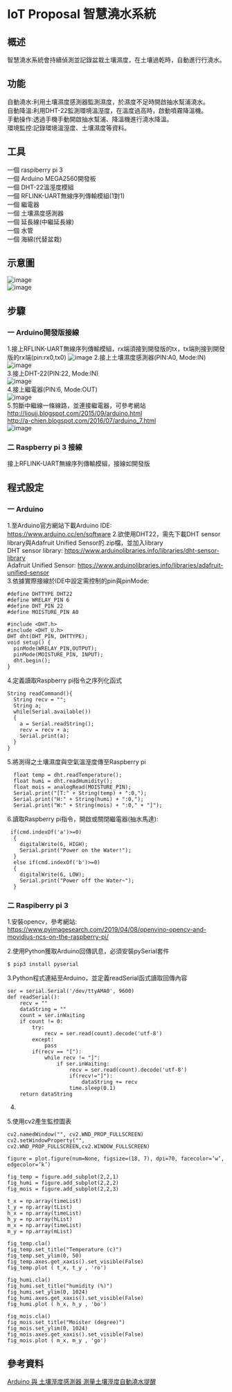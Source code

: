 # IoT Proposal 智慧澆水系統

## 概述
智慧澆水系統會持續偵測並記錄盆栽土壤濕度，在土壤過乾時，自動進行行澆水。  

## 功能
 
自動澆水:利用土壤濕度感測器監測濕度，於濕度不足時開啟抽水幫浦澆水。  
自動降溫:利用DHT-22監測環境溫溼度，在溫度過高時，啟動噴霧降溫機。  
手動操作:透過手機手動開啟抽水幫浦、降溫機進行澆水降溫。  
環境監控:記錄環境溫溼度、土壤濕度等資料。    
  
## 工具
一個 raspiberry pi 3  
一個 Arduino MEGA2560開發板  
一個 DHT-22溫溼度模組  
一個 RFLINK-UART無線序列傳輸模組(1對1)  
一個 繼電器  
一個 土壤濕度感測器  
一個 延長線(中繼延長線)  
一個 水管  
一個 海綿(代替盆栽)

## 示意圖
![image](https://github.com/LianMing13613/-/blob/main/picture/示意圖.png)  
![image](https://github.com/LianMing13613/-/blob/main/picture/示意圖2.png)  

## 步驟
### 一 Arduino開發版接線
1.接上RFLINK-UART無線序列傳輸模組，rx端須接到開發版的tx，tx端則接到開發版的rx端(pin:rx0,tx0)
![image](https://github.com/LianMing13613/-/blob/main/picture/RFlink.jpg)
2.接上土壤濕度感測器(PIN:A0, Mode:IN)
![image](https://github.com/LianMing13613/-/blob/main/picture/土壤濕度.jpg)  
3.接上DHT-22(PIN:22, Mode:IN)  
![image](https://github.com/LianMing13613/-/blob/main/picture/DHT22.jpg)  
4.接上繼電器(PIN:6, Mode:OUT)  
![image](https://github.com/LianMing13613/-/blob/main/picture/繼電器.jpg)  
5.剪斷中繼線一條線路，並連接繼電器，可參考網站  
http://lioujj.blogspot.com/2015/09/arduino.html  
http://a-chien.blogspot.com/2016/07/arduino_7.html  
![image](https://github.com/LianMing13613/-/blob/main/picture/中繼線+繼電器.jpg)  
### 二 Raspberry pi 3 接線
接上RFLINK-UART無線序列傳輸模組，接線如開發版

## 程式設定
### 一 Arduino
1.至Arduino官方網站下載Arduino IDE:  
https://www.arduino.cc/en/software
2.欲使用DHT22，需先下載DHT sensor library與Adafruit Unified Sensor的.zip檔，並加入library  
DHT sensor library: https://www.arduinolibraries.info/libraries/dht-sensor-library  
Adafruit Unified Sensor: https://www.arduinolibraries.info/libraries/adafruit-unified-sensor  
3.依據實際接線於IDE中設定需控制的pin與pinMode:  
```
#define DHTTYPE DHT22
#define WRELAY_PIN 6
#define DHT_PIN 22
#define MOISTURE_PIN A0 

#include <DHT.h>
#include <DHT_U.h>
DHT dht(DHT_PIN, DHTTYPE);
void setup() {
  pinMode(WRELAY_PIN,OUTPUT);
  pinMode(MOISTURE_PIN, INPUT);
  dht.begin();
}
```
4.定義讀取Raspberry pi指令之序列化函式  
```
String readCommand(){
  String recv = "";
  String a;
  while(Serial.available())
  {
    a = Serial.readString();
    recv = recv + a;
    Serial.print(a);
  }
}
```
5.將測得之土壤濕度與空氣溫溼度傳至Raspberry pi  
```
  float temp = dht.readTemperature();
  float humi = dht.readHumidity();
  float mois = analogRead(MOISTURE_PIN);
  Serial.print("[T:" + String(temp) + ":0,");
  Serial.print("H:" + String(humi) + ":0,");
  Serial.print("W:" + String(mois) + ":0," + "]");
```
6.讀取Raspberry pi指令，開啟或關閉繼電器(抽水馬達):  
```
 if(cmd.indexOf('a')>=0)
  {
    digitalWrite(6, HIGH);
    Serial.print("Power on the Water!");
  }
  else if(cmd.indexOf('b')>=0)
  {
    digitalWrite(6, LOW);
    Serial.print("Power off the Water~");
  }
```
### 二 Raspiberry pi 3
1.安裝opencv，參考網站:  
https://www.pyimagesearch.com/2019/04/08/openvino-opencv-and-movidius-ncs-on-the-raspberry-pi/  

2.使用Python獲取Arduino回傳訊息，必須安裝pySerial套件   
```
$ pip3 install pyserial
```
3.Python程式連結至Arduino，並定義readSerial函式讀取回傳內容  
```
ser = serial.Serial('/dev/ttyAMA0', 9600)
def readSerial():
    recv = ""
    dataString = ""
    count = ser.inWaiting
    if count != 0:
        try:
            recv = ser.read(count).decode('utf-8')
        except:
            pass
        if(recv == "["):
            while recv != "]":
                if ser.inWaiting:
                    recv = ser.read(count).decode('utf-8')
                    if(recv!="]"):
                        dataString += recv
                    time.sleep(0.1)
    return dataString
```
4.
5.使用cv2產生監控圖表  
```
cv2.namedWindow("", cv2.WND_PROP_FULLSCREEN)
cv2.setWindowProperty("", cv2.WND_PROP_FULLSCREEN,cv2.WINDOW_FULLSCREEN)

figure = plot.figure(num=None, figsize=(18, 7), dpi=70, facecolor=’w’, edgecolor=’k’)

fig_temp = figure.add_subplot(2,2,1)
fig_humi = figure.add_subplot(2,2,2)
fig_mois = figure.add_subplot(2,2,3)

t_x = np.array(timeList)
t_y = np.array(tList)
h_x = np.array(timeList)
h_y = np.array(hList)
m_x = np.array(timeList)
m_y = np.array(mList)

fig_temp.cla()
fig_temp.set_title("Temperature (c)")
fig_temp.set_ylim(0, 50)
fig_temp.axes.get_xaxis().set_visible(False)
fig_temp.plot ( t_x, t_y , 'ro')

fig_humi.cla()
fig_humi.set_title("humidity (%)")
fig_humi.set_ylim(0, 1024)
fig_humi.axes.get_xaxis().set_visible(False)
fig_humi.plot ( h_x, h_y , 'bo')

fig_mois.cla()
fig_mois.set_title("Moister (degree)")
fig_mois.set_ylim(0, 1024)
fig_mois.axes.get_xaxis().set_visible(False)
fig_mois.plot ( m_x, m_y , 'go')
```
## 參考資料
[Arduino 與 土壤溼度感測器 測量土壤溼度自動澆水提醒]("https://www.itread01.com/content/1548709578.html")
